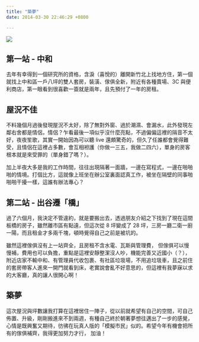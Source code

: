 ```yaml
---
title: "築夢"
date: 2014-03-30 22:46:29 +0800

---
```


![](/images/house-moving.jpg)

## 第一站 - 中和

去年有幸得到一個研究所的資格，含淚（喜悅的）離開新竹北上找地方住，第一個就找上中和區一戶八坪的雙人套房，裝潢、傢俱全新，附近有各種賣場、3C 與便利商店，第一眼看到很喜歡一簽就是兩年，且先預付了一年的房租。

## 屋況不佳

不料幾個月過後發現屋況不太好，除了無對外窗、過於潮濕、會漏水，此外發現左鄰右舍都是情侶，情侶？乍看最後一項似乎沒什麼亮點，不過偏偏這裡的隔音不太好，夜夜笙歌，其實一開始因為可以聽 live 還頗驚奇的，但久了任誰都會覺得難受，且情侶在這裡占多數，會互相袒護（你做一三五，我做二四六），單身的房客根本就是來受罪的（單身錯了嗎？）。

加上半夜大多是我的工作時間，往往出現隔著一面牆，一邊在寫程式，一邊在啪啪啪的情境。打個比方，這就像上班坐在辦公室裏面認真工作，被坐在隔壁的同事啪啪啪干擾一樣，這誰有辦法專心？

## 第二站 - 出谷遷「橋」

過了六個月，我決定不管違約，就是要搬出去，透過朋友介紹之下找到了現在這間板橋的房子，雖然離市區有點遠，但這次從 8 坪變成了 28 坪，三房一廳二衛一廚一陽，而且租金才多兩千塊，頓時覺得自己之前是被坑的。

雖然這裡傢俱沒有上一站齊全，且房租不含水電、瓦斯與管理費，
但傢俱可以慢慢補，費用也可以負擔，重點是這裡安靜整潔沒人吵，機能完善又近國小（？），附近店家不輸中和、有管理員代收包裹、有社區垃圾場，不用追垃圾車，且之前住的套房帶客人進來一開門就看到床，老實說會亂不好意思的，但這裡有我夢寐以求的大客廳，真的讓人很開心啊！

## 築夢

這次屋況與坪數讓我打算在這裡居住一陣子，從以前就希望有自己的空間，可自己佈置、升級，剛剛搬進來不到兩週，有種自己終於朝著夢想往邁出了一步的感覺，心情是既興奮又期待，彷彿在玩真人版的「模擬市民」似的。希望今年有機會把所有的傢俱補齊，我得更加努力才行，
加油！